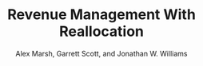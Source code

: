 ---
permalink: /papers/RevenueManagementWithReallocation/
pdf: "files/research/papers/RevenueManagementWithReallocation.pdf"
title: "Revenue Management With Reallocation"
description: 'Download "Revenue Management With Reallocation" by Alex Marsh, Garrett Scott, and Jonathan W. Williams'
author: "Alex Marsh, Garrett Scott, and Jonathan W. Williams"
image: "files/images/ChangeInCSByChangeInProfits.png"
---